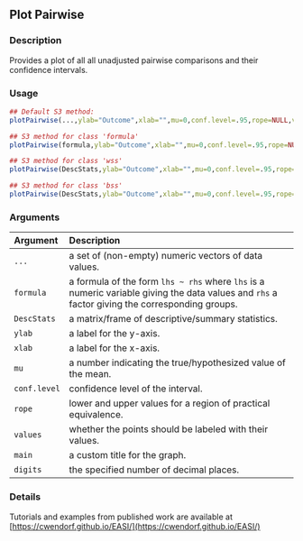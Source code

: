 ## Plot Pairwise

### Description

Provides a plot of all all unadjusted pairwise comparisons and their confidence intervals.

### Usage

```r
## Default S3 method:
plotPairwise(...,ylab="Outcome",xlab="",mu=0,conf.level=.95,rope=NULL,values=TRUE,main=NULL,digits=3)

## S3 method for class 'formula'
plotPairwise(formula,ylab="Outcome",xlab="",mu=0,conf.level=.95,rope=NULL,values=TRUE,main=NULL,digits=3)

## S3 method for class 'wss'
plotPairwise(DescStats,ylab="Outcome",xlab="",mu=0,conf.level=.95,rope=NULL,values=TRUE,main=NULL,digits=3)

## S3 method for class 'bss'
plotPairwise(DescStats,ylab="Outcome",xlab="",mu=0,conf.level=.95,rope=NULL,values=TRUE,main=NULL,digits=3)
```

### Arguments

Argument | Description
:-- | :--
```...``` | a set of (non-empty) numeric vectors of data values.
```formula``` | a formula of the form `lhs ~ rhs` where `lhs` is a numeric variable giving the data values and `rhs` a factor giving the corresponding groups.
```DescStats``` | a matrix/frame of descriptive/summary statistics.
```ylab``` | a label for the y-axis.
```xlab``` | a label for the x-axis.
```mu``` | a number indicating the true/hypothesized value of the mean.
```conf.level``` | confidence level of the interval.
```rope``` | lower and upper values for a region of practical equivalence.
```values``` | whether the points should be labeled with their values.
```main``` | a custom title for the graph.
```digits``` | the specified number of decimal places.

### Details

Tutorials and examples from published work are available at [https://cwendorf.github.io/EASI/](https://cwendorf.github.io/EASI/) 
